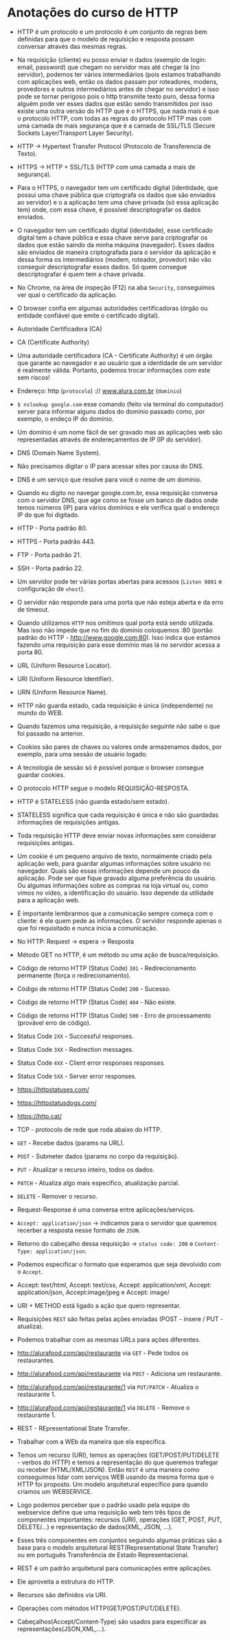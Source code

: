 # Anotações do curso de HTTP

* HTTP é um protocolo e um protocolo é um conjunto de regras bem definidas para que o modelo de requisição e resposta possam conversar através das mesmas regras.

* Na requisição (cliente) eu posso enviar n dados (exemplo de login: email, password) que chegam no servidor mas até chegar lá (no servidor), podemos ter vários intermediários (pois estamos trabalhando com aplicações web, então os dados passam por roteadores, modens, provedores e outros intermediários antes de chegar no servidor) e isso pode se tornar perigoso pois o http transmite texto puro, dessa forma alguém pode ver esses dados que estão sendo transmitidos por isso existe uma outra versão do HTTP que é o HTTPS, que nada mais é que o protocolo HTTP, com todas as regras do protocolo HTTP mas com uma camada de mais segurança que é a camada de SSL/TLS (Secure Sockets Layer/Transport Layer Security).

* HTTP -> Hypertext Transfer Protocol (Protocolo de Transferencia de Texto).
* HTTPS -> HTTP + SSL/TLS (HTTP com uma camada a mais de segurança).

* Para o HTTPS, o navegador tem um certificado digital (identidade, que possui uma chave pública que criptografa os dados que são enviados ao servidor) e o a aplicação tem uma chave privada (só essa aplicação tem) onde, com essa chave, é possível descriptografar os dados enviados.

* O navegador tem um certificado digital (identidade), esse certificado digital tem a chave pública e essa chave serve para criptografar os dados que estão saindo da minha máquina (navegador). Esses dados são enviados de maneira criptografada para o servidor da aplicação e dessa forma os intermediários (modem, roteador, provedor) não vão conseguir descriptografar esses dados. Só quem consegue descriptografar é quem tem a chave privada.

* No Chrome, na área de inspeção (F12) na aba `Security`, conseguimos ver qual o certificado da aplicação.

* O browser confia em algumas autoridades certificadoras (órgão ou entidade confiável que emite o certificado digital).

* Autoridade Certificadora (CA)
* CA (Certificate Authority)

* Uma autoridade certificadora (CA - Certificate Authority) é um órgão que garante ao navegador e ao usuário que a identidade de um servidor é realmente válida. Portanto, podemos trocar informações com este sem riscos!

* Endereço: http (`protocolo`) :// www.alura.com.br (`domínio`)

* `$ nslookup google.com` esse comando (feito via terminal do computador) server para informar alguns dados do domínio passado como, por exemplo, o endeço IP do domínio.

* Um domínio é um nome fácil de ser gravado mas as aplicações web são representadas através de endereçamentos de IP (IP do servidor).

* DNS (Domain Name System).
* Não precisamos digitar o IP para acessar sites por causa do DNS.
* DNS é um serviço que resolve para você o nome de um domínio.
* Quando eu digito no navegar google.com.br, essa requisição conversa com o servidor DNS, que age como se fosse um banco de dados onde temos números (IP) para vários domínios e ele verifica qual o endereço IP do que foi digitado.

* HTTP - Porta padrão 80.
* HTTPS - Porta padrão 443.
* FTP - Porta padrão 21.
* SSH - Porta padrão 22.

* Um servidor pode ter várias portas abertas para acessos (`Listen 8081` e configuração de `vhost`).
* O servidor não responde para uma porta que não esteja aberta e da erro de timeout.

* Quando utilizamos `HTTP` nos omitimos qual porta está sendo utilizada. Mas isso não impede que no fim do domínio coloquemos :80 (portão padrão do HTTP - http://www.google.com:80). Isso indica que estamos fazendo uma requisição para esse domínio mas lá no servidor acessa a porta 80.

* URL (Uniform Resource Locator).
* URI (Uniform Resource Identifier).
* URN (Uniform Resource Name).

* HTTP não guarda estado, cada requisição é única (independente) no mundo do WEB.
* Quando fazemos uma requisição, a requisição seguinte não sabe o que foi passado na anterior.

* Cookies são pares de chaves ou valores onde armazenamos dados, por exemplo, para uma sessão de usuário logado.
* A tecnologia de sessão só é possível porque o browser consegue guardar cookies.

* O protocolo HTTP segue o modelo REQUISIÇÃO-RESPOSTA.
* HTTP é STATELESS (não guarda estado/sem estado).
* STATELESS significa que cada requisição é única e não são guardadas informações de requisições antigas.
* Toda requisição HTTP deve enviar novas informações sem considerar requisições antigas.

* Um cookie é um pequeno arquivo de texto, normalmente criado pela aplicação web, para guardar algumas informações sobre usuário no navegador. Quais são essas informações depende um pouco da aplicação. Pode ser que fique gravado alguma preferência do usuário. Ou algumas informações sobre as compras na loja virtual ou, como vimos no vídeo, a identificação do usuário. Isso depende da utilidade para a aplicação web.

* É importante lembrarmos que a comunicação sempre começa com o cliente: é ele quem pede as informações. O servidor responde apenas o que foi requisitado e nunca inicia a comunicação.

* No HTTP: Request -> espera -> Resposta

* Método GET no HTTP, é um método ou uma ação de busca/requisição.

* Código de retorno HTTP (Status Code) `301` - Redirecionamento permanente (força o redirecionamento).
* Código de retorno HTTP (Status Code) `200` - Sucesso.
* Código de retorno HTTP (Status Code) `404` - Não existe.
* Código de retorno HTTP (Status Code) `500` - Erro de processamento (provável erro de código).

* Status Code `2XX` - Successful responses.
* Status Code `3XX` - Redirection messages.
* Status Code `4XX` - Client error responses responses.
* Status Code `5XX` - Server error responses.
* https://httpstatuses.com/
* https://httpstatusdogs.com/
* https://http.cat/

* TCP - protocolo de rede que roda abaixo do HTTP.

* `GET` - Recebe dados (params na URL).
* `POST` - Submeter dados (params no corpo da requisição).
* `PUT` - Atualizar o recurso inteiro, todos os dados.
* `PATCH` - Atualiza algo mais específico, atualização parcial.
* `DELETE` - Remover o recurso.

* Request-Response é uma conversa entre aplicações/serviços.

* `Accept: application/json` -> indicamos para o servidor que queremos recerber a resposta nesse formato de `JSON`.
* Retorno do cabeçalho dessa requisição -> `status code: 200` e `Content-Type: application/json`.
* Podemos especificar o formato que esperamos que seja devolvido com o `Accept`.
* Accept: text/html, Accept: text/css, Accept: application/xml, Accept: application/json, Accept:image/jpeg e Accept: image/

* URI + METHOD está ligado a ação que quero representar.
* Requisições `REST` são feitas pelas ações enviadas (POST - insere / PUT - atualiza).
* Podemos trabalhar com as mesmas URLs para ações diferentes.
* http://alurafood.com/api/restaurante via `GET` - Pede todos os restaurantes.
* http://alurafood.com/api/restaurante via `POST` - Adiciona um restaurante.
* http://alurafood.com/api/restaurante/1 via `PUT/PATCH` - Atualiza o restaurante 1.
* http://alurafood.com/api/restaurante/1 via `DELETE` - Remove o restaurante 1.

* REST - REpresentational State Transfer.
* Trabalhar com a WEb da maneira que ela específica.
* Temos um recurso (URI), temos as operações (GET/POST/PUT/DELETE - verbos do HTTP) e temos a representação do que queremos trafegar ou receber (HTML/XML/JSON). Então `REST` é uma maneira como conseguimos lidar com serviços WEB usando da mesma forma que o HTTP foi proposto. Um modelo arquitetural específico para quando criamos um WEBSERVICE.

* Logo podemos perceber que o padrão usado pela equipe do webservice define que uma requisição web tem três tipos de componentes importantes: recursos (URI), operações (GET, POST, PUT, DELETE/...) e representação de dados(XML, JSON, ...).

* Esses três componentes em conjuntos seguindo algumas práticas são a base para o modelo arquitetural REST(Representational State Transfer) ou em português Transferência de Estado Representacional.

* REST é um padrão arquitetural para comunicações entre aplicações.
* Ele aproveita a estrutura do HTTP.
* Recursos são definidos via URI.
* Operações com métodos HTTP(GET/POST/PUT/DELETE).
* Cabeçalhos(Accept/Content-Type) são usados para especificar as representações(JSON,XML,...).
